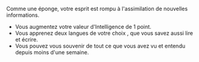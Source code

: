 ﻿---
id: general_feats_fr.md#docte
name: Docte
---

Comme une éponge, votre esprit est rompu à l'assimilation de nouvelles informations.

* Vous augmentez votre valeur d'Intelligence de 1 point.
* Vous apprenez deux langues de votre choix , que vous savez aussi lire et écrire.
* Vous pouvez vous souvenir de tout ce que vous avez vu et entendu depuis moins d'une semaine.

